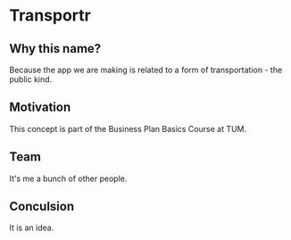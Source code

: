 # Transportr

## Why this name?

Because the app we are making is related to a form of transportation - the public kind.

## Motivation

This concept is part of the Business Plan Basics Course at TUM.

## Team

It's me a bunch of other people.

## Conculsion

It is an idea.
